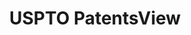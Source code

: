 ---
bigquery: https://console.cloud.google.com/bigquery?p=patents-public-data&d=patentsview&page=dataset
citation: Attribution should be given to PatentsView for use, distribution, or derivative
  works.
code: https://github.com/CSSIP-AIR/PatentsView-Code-Snippets/
contributors: USPTO
cost: None
description: 'PatentsView includes US patent data including raw data (summaries, applications,
  pregrant applications), disambugations of inventors and assignees, and inventor
  gender estimates.  Also foreign priority data, # of figures and sheets, and government
  interest statements.'
documentation: https://patentsview.org/query/builder-faqs
last_edit: 04/09/2022, 22:43:14
location: https://patentsview.org/
maintained_by: USPTO
record_creation_timestamp: 12/2/2020 17:20:46
schema_fields:
- variety
- attribution_status
- disamb_inventor_id_20190312
- classification_level
- id
- disamb_inventor_id_20200929
- level_one
- rel_id
- disamb_inventor_id_20171003
- role
- name_first
- num_claims
- exemplary
- text
- ipc_class
- disamb_inventor_id_20191008
- latin_name
- num
- designation
- subcategory_id
- disamb_inventor_id_20191231
- doctype
- applicant_type
- longitude
- sequence
- category_id
- uuid
- state_fips
- main_group
- country
- group_id
- assignee_id
- latitude
- level_three
- field_id
- category
- date
- rawlocation_id
- male_flag
- subgroup
- disamb_assignee_id_20200331
- subclass
- f102_date
- length
- latlong
- inventor_id
- f371_date
- subsection_id
- title
- disamb_inventor_id_20190820
- disamb_assignee_id_20191008
- type
- disamb_assignee_id_20200630
- classification_status
- rawassignee_id
- _102_date
- kind
- fname
- disamb_assignee_id_20200929
- disamb_assignee_id_20190312
- action_date
- disamb_inventor_id_20170808
- withdrawn
- disamb_inventor_id_20201229
- series_code
- contract_award_number
- number
- male
- lawyer_id
- state
- lapse_of_patent
- disamb_inventor_id_20181127
- section_id
- doc_type
- ipc_version_indicator
- name
- term_grant
- organization
- county_fips
- _371_date
- field_title
- filename
- relkind
- reldocno
- dependent
- classification_data_source
- disamb_assignee_id_20181127
- term_disclaimer
- disamb_inventor_id_20170307
- disamb_inventor_id_20200630
- name_last
- section
- gi_statement
- symbol_position
- disamb_assignee_id_20190820
- num_figures
- country_transformed
- rule_47
- classification_value
- patent_id
- county
- disamb_inventor_id_20200331
- organization_id
- disclaimer_date
- abstract
- lname
- subgroup_id
- mainclass_id
- deceased
- rawinventor_id
- num_sheets
- disamb_inventor_id_20171226
- level_two
- application_id
- disamb_assignee_id_20191231
- location_id
- group
- sector_title
- disamb_inventor_id_20180528
- publication_number
- term_extension
- subclass_id
- citation_id
- status
- city
shortname: patentsview
tags:
- disambiguation
- United States
- gender
terms_of_use: Creative Commons Attribution 4.0 International License.
timeframe: 1963-1999
title: USPTO PatentsView
uuid: cf1780b1-e265-4e49-8d1d-83b9cfe0fd9a
---